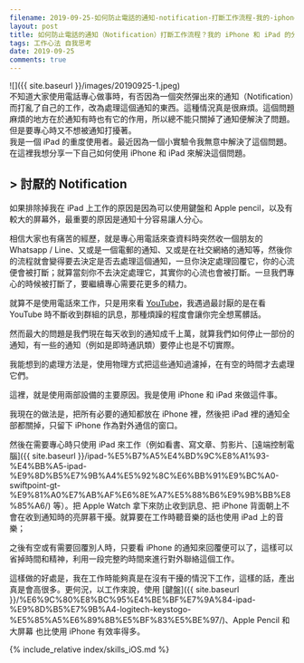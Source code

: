 ```yaml
---
filename: 2019-09-25-如何防止電話的通知-notification-打斷工作流程-我的-iphone-和-ipad-的分工合作經驗談.md
layout: post
title: 如何防止電話的通知（Notification）打斷工作流程？我的 iPhone 和 iPad 的分工合作經驗談
tags: 工作心法 自我思考
date: 2019-09-25
comments: true
---
```


![]({{ site.baseurl }}/images/20190925-1.jpeg)  
不知道大家使用電話專心做事時，有否因為一個突然彈出來的通知（Notification）而打亂了自己的工作，改為處理這個通知的東西。這種情況真是很麻煩。這個問題麻煩的地方在於通知有時也有它的作用，所以總不能只關掉了通知便解決了問題。但是要專心時又不想被通知打擾著。  
我是一個 iPad 的重度使用者。最近因為一個小實驗令我無意中解決了這個問題。在這裡我想分享一下自己如何使用 iPhone 和 iPad 來解決這個問題。

## > 討厭的 Notification

如果排除掉我在 iPad 上工作的原因是因為可以使用鍵盤和 Apple pencil，以及有較大的屏幕外，最重要的原因是通知十分容易讓人分心。

相信大家也有痛苦的經歷，就是專心用電話來查資料時突然收一個朋友的 Whatsapp / Line、又或是一個電郵的通知、又或是在社交網絡的通知等，然後你的流程就會變得要去決定是否去處理這個通知，一旦你決定處理回覆它，你的心流便會被打斷；就算當刻你不去決定處理它，其實你的心流也會被打斷。一旦我們專心的時候被打斷了，要繼續專心需要花更多的精力。

就算不是使用電話來工作，只是用來看 [YouTube](https://youtube.com)，我遇過最討厭的是在看 YouTube 時不斷收到群組的訊息，那種煩躁的程度會讓你完全想罵髒話。 

然而最大的問題是我們現在每天收到的通知成千上萬，就算我們如何停止一部份的通知，有一些的通知（例如是即時通訊類）要停止也是不切實際。

我能想到的處理方法是，使用物理方式把這些通知過濾掉，在有空的時間才去處理它們。

這裡，就是使用兩部設備的主要原因。我是使用 iPhone 和 iPad 來做這件事。

我現在的做法是，把所有必要的通知都放在 iPhone 裡，然後把 iPad 裡的通知全部都關掉，只留下 iPhone 作為對外通信的窗口。

然後在需要專心時只使用 iPad 來工作（例如看書、寫文章、剪影片、[遠端控制電腦]({{ site.baseurl }}/ipad-%E5%B7%A5%E4%BD%9C%E8%A1%93-%E4%BB%A5-ipad-%E9%8D%B5%E7%9B%A4%E5%92%8C%E6%BB%91%E9%BC%A0-swiftpoint-gt-%E9%81%A0%E7%AB%AF%E6%8E%A7%E5%88%B6%E9%9B%BB%E8%85%A6/) 等）。把 Apple Watch 拿下來防止收到訊息、把 iPhone 背面朝上不會在收到通知時的亮屏慕干擾。就算要在工作時聽音樂的話也使用 iPad 上的音樂；

之後有空或有需要回覆別人時，只要看 iPhone 的通知來回覆便可以了，這樣可以省掉時間和精神，利用一段完整旳時間來進行對外聯絡這個工作。

這樣做的好處是，我在工作時能夠真是在沒有干擾的情況下工作，這樣的話，產出真是會高很多。更何況，以工作來說，使用 [鍵盤]({{ site.baseurl }}/%E6%9C%80%E8%BC%95%E4%BE%BF%E7%9A%84-ipad-%E9%8D%B5%E7%9B%A4-logitech-keystogo-%E5%85%A5%E6%89%8B%E5%BF%83%E5%BE%97/)、Apple Pencil 和 大屏幕 也比使用 iPhone 有效率得多。

{% include_relative index/skills_iOS.md %}
